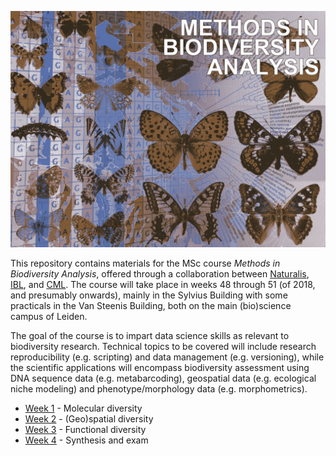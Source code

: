 ![MeBioDA](doc/desktop.png)

This repository contains materials for the MSc course _Methods in Biodiversity Analysis_, offered through a 
collaboration between [Naturalis](http://naturalis.nl), [IBL](https://www.universiteitleiden.nl/en/science/biology),
and [CML](https://www.universiteitleiden.nl/wiskunde-en-natuurwetenschappen/milieuwetenschappen). The course will
take place in weeks 48 through 51 (of 2018, and presumably onwards), mainly in the Sylvius Building with some 
practicals in the Van Steenis Building, both on the main (bio)science campus of Leiden.

The goal of the course is to impart data science skills as relevant to biodiversity research. Technical topics to be 
covered will include research reproducibility (e.g. scripting) and data management (e.g. versioning), while the 
scientific applications will encompass biodiversity assessment using DNA sequence data (e.g. metabarcoding),
geospatial data (e.g. ecological niche modeling) and phenotype/morphology data (e.g. morphometrics). 

- [Week 1](doc/week1) - Molecular diversity
- [Week 2](doc/week2) - (Geo)spatial diversity
- [Week 3](doc/week3) - Functional diversity
- [Week 4](doc/week4) - Synthesis and exam
